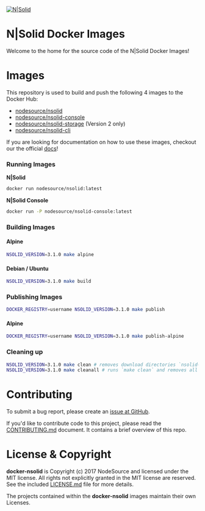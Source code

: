[![N|Solid](https://s3.amazonaws.com/assets.nodesource.com/nsolid-logo-dark%402x.png)](https://nodesource.com/products/nsolid)

N|Solid Docker Images
=====================

Welcome to the home for the source code of the N|Solid Docker Images!

# Images

This repository is used to build and push the following 4 images to the Docker Hub:

* [nodesource/nsolid](https://hub.docker.com/r/nodesource/nsolid)
* [nodesource/nsolid-console](https://hub.docker.com/r/nodesource/nsolid-console)
* [nodesource/nsolid-storage](https://hub.docker.com/r/nodesource/nsolid-storage) (Version 2 only)
* [nodesource/nsolid-cli](https://hub.docker.com/r/nodesource/nsolid-cli)

If you are looking for documentation on how to use these images, checkout our the official [docs](https://docs.nodesource.com)!

### Running Images

**N|Solid**

```bash
docker run nodesource/nsolid:latest
```

**N|Solid Console**

```bash
docker run -P nodesource/nsolid-console:latest
```

### Building Images

#### Alpine

```bash
NSOLID_VERSION=3.1.0 make alpine
```

#### Debian / Ubuntu

```bash
NSOLID_VERSION=3.1.0 make build
```

### Publishing Images

```bash
DOCKER_REGISTRY=username NSOLID_VERSION=3.1.0 make publish
```

#### Alpine

```bash
DOCKER_REGISTRY=username NSOLID_VERSION=3.1.0 make publish-alpine
```


### Cleaning up

```bash
NSOLID_VERSION=3.1.0 make clean # removes download directories `nsolid-bundle-*`
NSOLID_VERSION=3.1.0 make cleanall # runs `make clean` and removes all docker images with label=nodesource=nsolid
```

# Contributing

To submit a bug report, please create an [issue at GitHub](https://github.com/nodesource/docker-nsolid/issues/new).

If you'd like to contribute code to this project, please read the
[CONTRIBUTING.md](https://github.com/nodesource/docker-nsolid/blob/master/CONTRIBUTING.md) document. It contains a brief overview of this repo.

# License & Copyright

**docker-nsolid** is Copyright (c) 2017 NodeSource and licensed under the
MIT license. All rights not explicitly granted in the MIT license are reserved.
See the included [LICENSE.md](https://github.com/nodesource/docker-node/blob/master/LICENSE.md) file for more details.

The projects contained within the **docker-nsolid** images maintain their own Licenses.
